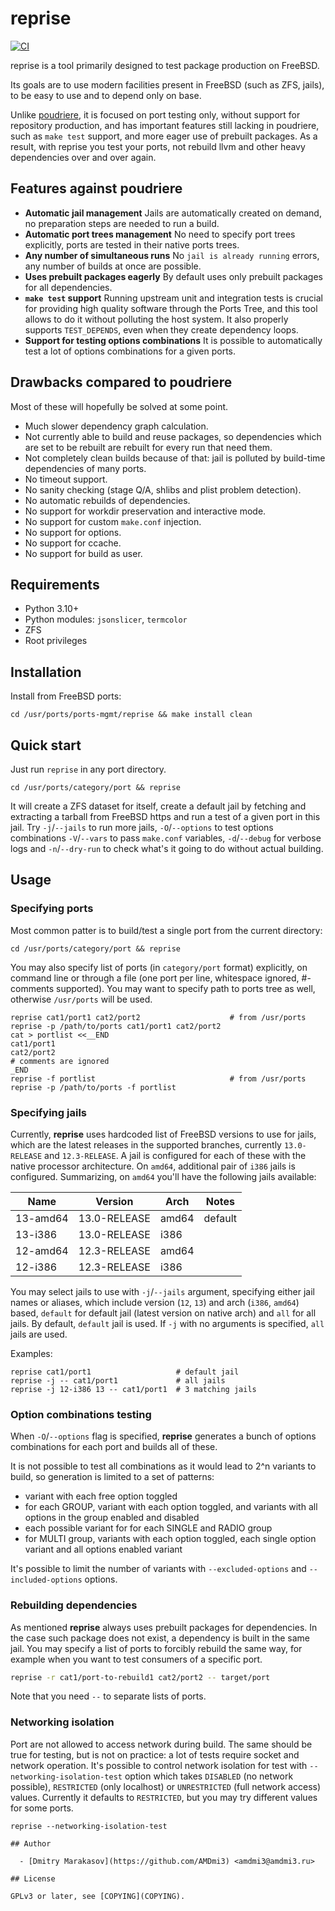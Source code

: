 # reprise

[![CI](https://github.com/AMDmi3/reprise/actions/workflows/ci.yml/badge.svg)](https://github.com/AMDmi3/reprise/actions/workflows/ci.yml)

reprise is a tool primarily designed to test package production
on FreeBSD.

Its goals are to use modern facilities present in FreeBSD (such as
ZFS, jails), to be easy to use and to depend only on base.

Unlike [poudriere](https://github.com/freebsd/poudriere), it is
focused on port testing only, without support for repository
production, and has important features still lacking in poudriere,
such as `make test` support, and more eager use of prebuilt packages.
As a result, with reprise you test your ports, not rebuild llvm
and other heavy dependencies over and over again.

## Features against poudriere

- **Automatic jail management**
  Jails are automatically created on demand, no preparation steps
  are needed to run a build.
- **Automatic port trees management**
  No need to specify port trees explicitly, ports are tested in
  their native ports trees.
- **Any number of simultaneous runs**
  No `jail is already running` errors, any number of builds at
  once are possible.
- **Uses prebuilt packages eagerly**
  By default uses only prebuilt packages for all dependencies.
- **`make test` support**
  Running upstream unit and integration tests is crucial for providing
  high quality software through the Ports Tree, and this tool allows
  to do it without polluting the host system. It also properly supports
  `TEST_DEPENDS`, even when they create dependency loops.
- **Support for testing options combinations**
  It is possible to automatically test a lot of options combinations
  for a given ports.

## Drawbacks compared to poudriere

Most of these will hopefully be solved at some point.

- Much slower dependency graph calculation.
- Not currently able to build and reuse packages, so dependencies
  which are set to be rebuilt are rebuilt for every run that need
  them.
- Not completely clean builds because of that: jail is polluted
  by build-time dependencies of many ports.
- No timeout support.
- No sanity checking (stage Q/A, shlibs and plist problem detection).
- No automatic rebuilds of dependencies.
- No support for workdir preservation and interactive mode.
- No support for custom `make.conf` injection.
- No support for options.
- No support for ccache.
- No support for build as user.

## Requirements

- Python 3.10+
- Python modules: `jsonslicer`, `termcolor`
- ZFS
- Root privileges

## Installation

Install from FreeBSD ports:

```
cd /usr/ports/ports-mgmt/reprise && make install clean
```

## Quick start

Just run `reprise` in any port directory.

```shell
cd /usr/ports/category/port && reprise
```

It will create a ZFS dataset for itself, create a default jail by
fetching and extracting a tarball from FreeBSD https and run a test
of a given port in this jail. Try `-j`/`--jails` to run more jails,
`-O`/`--options` to test options combinations `-V`/`--vars` to pass
`make.conf` variables, `-d`/`--debug` for verbose logs and
`-n`/`--dry-run` to check what's it going to do without actual
building.

## Usage

### Specifying ports

Most common patter is to build/test a single port from the current
directory:

```shell
cd /usr/ports/category/port && reprise
```

You may also specify list of ports (in `category/port` format)
explicitly, on command line or through a file (one port per line,
whitespace ignored, #-comments supported). You may want to specify
path to ports tree as well, otherwise `/usr/ports` will be used.

```shell
reprise cat1/port1 cat2/port2                    # from /usr/ports
reprise -p /path/to/ports cat1/port1 cat2/port2
cat > portlist <<__END
cat1/port1
cat2/port2
# comments are ignored
_END
reprise -f portlist                              # from /usr/ports
reprise -p /path/to/ports -f portlist
```

### Specifying jails

Currently, **reprise** uses hardcoded list of FreeBSD versions
to use for jails, which are the latest releases in the supported
branches, currently `13.0-RELEASE` and `12.3-RELEASE`. A jail
is configured for each of these with the native processor architecture.
On `amd64`, additional pair of `i386` jails is configured.
Summarizing, on `amd64` you'll have the following jails available:

| Name     | Version      | Arch  | Notes   |
|----------|--------------|-------|---------|
| 13-amd64 | 13.0-RELEASE | amd64 | default |
| 13-i386  | 13.0-RELEASE | i386  |         |
| 12-amd64 | 12.3-RELEASE | amd64 |         |
| 12-i386  | 12.3-RELEASE | i386  |         |

You may select jails to use with `-j`/`--jails` argument, specifying
either jail names or aliases, which include version (`12`, `13`) and arch
(`i386`, `amd64`) based, `default` for default jail (latest version on
native arch) and `all` for all jails. By default, `default` jail
is used. If `-j` with no arguments is specified, `all` jails are used.

Examples:

```shell
reprise cat1/port1                   # default jail
reprise -j -- cat1/port1             # all jails
reprise -j 12-i386 13 -- cat1/port1  # 3 matching jails
```

### Option combinations testing

When `-O`/`--options` flag is specified, **reprise** generates
a bunch of options combinations for each port and builds all of
these.

It is not possible to test all combinations as it would lead to
2^n variants to build, so generation is limited to a set of patterns:
- variant with each free option toggled
- for each GROUP, variant with each option toggled, and variants with
  all options in the group enabled and disabled
- each possible variant for for each SINGLE and RADIO group
- for MULTI group, variants with each option toggled, each single
  option variant and all options enabled variant

It's possible to limit the number of variants with `--excluded-options`
and `--included-options` options.

### Rebuilding dependencies

As mentioned **reprise** always uses prebuilt packages for dependencies.
In the case such package does not exist, a dependency is built in
the same jail. You may specify a list of ports to forcibly rebuild
the same way, for example when you want to test consumers of a
specific port.

```sh
reprise -r cat1/port-to-rebuild1 cat2/port2 -- target/port
```

Note that you need `--` to separate lists of ports.

### Networking isolation

Port are not allowed to access network during build. The same should
be true for testing, but is not on practice: a lot of tests require
socket and network operation. It's possible to control network
isolation for test with `--networking-isolation-test` option which
takes `DISABLED` (no network possible), `RESTRICTED` (only localhost)
or `UNRESTRICTED` (full network access) values. Currently it defaults
to `RESTRICTED`, but you may try different values for some ports.

```
reprise --networking-isolation-test

## Author

  - [Dmitry Marakasov](https://github.com/AMDmi3) <amdmi3@amdmi3.ru>

## License

GPLv3 or later, see [COPYING](COPYING).
